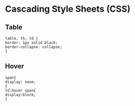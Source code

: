 # Cascading Style Sheets (CSS)

## Table
    table, th, td {
    border: 1px solid black;
    border-collapse: collapse;
    }

## Hover
    span{
    display: none;
    }
    td:hover span{
    display:block;
    }
